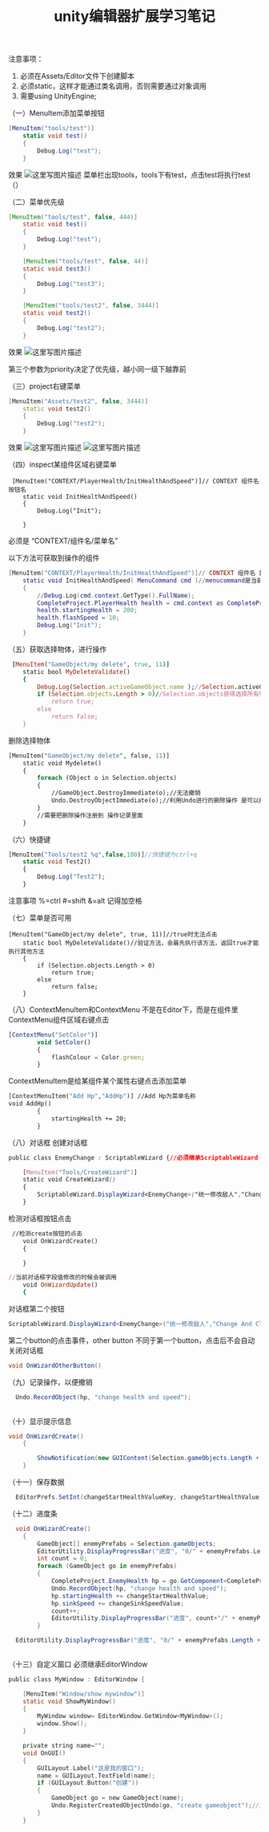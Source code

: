 ﻿---
layout: page
title: unity编辑器扩展学习笔记
---

注意事项：

 1. 必须在Assets/Editor文件下创建脚本
 2. 必须static，这样才能通过类名调用，否则需要通过对象调用 
 3. 需要using UnityEngine;


（一）MenuItem添加菜单按钮
```cs
[MenuItem("tools/test")]
    static void test()
    {
        Debug.Log("test");
    }
```
效果
![这里写图片描述](http://img.blog.csdn.net/20170805014819415?watermark/2/text/aHR0cDovL2Jsb2cuY3Nkbi5uZXQvcXFfMzQyNDQzMTc=/font/5a6L5L2T/fontsize/400/fill/I0JBQkFCMA==/dissolve/70/gravity/SouthEast)
菜单栏出现tools，tools下有test，点击test将执行test（）

（二）菜单优先级

```java
[MenuItem("tools/test", false, 444)]
    static void test()
    {
        Debug.Log("test");
    }

    [MenuItem("tools/test", false, 44)]
    static void test3()
    {
        Debug.Log("test3");
    }

    [MenuItem("tools/test2", false, 3444)]
    static void test2()
    {
        Debug.Log("test2");
    }
```

效果
![这里写图片描述](http://img.blog.csdn.net/20170805020805073?watermark/2/text/aHR0cDovL2Jsb2cuY3Nkbi5uZXQvcXFfMzQyNDQzMTc=/font/5a6L5L2T/fontsize/400/fill/I0JBQkFCMA==/dissolve/70/gravity/SouthEast)

第三个参数为priority决定了优先级，越小同一级下越靠前

（三）project右键菜单

```Cpp
[MenuItem("Assets/test2", false, 3444)]
    static void test2()
    {
        Debug.Log("test2");
    }
```
效果
![这里写图片描述](http://img.blog.csdn.net/20170805021255751?watermark/2/text/aHR0cDovL2Jsb2cuY3Nkbi5uZXQvcXFfMzQyNDQzMTc=/font/5a6L5L2T/fontsize/400/fill/I0JBQkFCMA==/dissolve/70/gravity/SouthEast)
![这里写图片描述](http://img.blog.csdn.net/20170805021308407?watermark/2/text/aHR0cDovL2Jsb2cuY3Nkbi5uZXQvcXFfMzQyNDQzMTc=/font/5a6L5L2T/fontsize/400/fill/I0JBQkFCMA==/dissolve/70/gravity/SouthEast)


（四）inspect某组件区域右键菜单

```pytghon
 [MenuItem("CONTEXT/PlayerHealth/InitHealthAndSpeed")]// CONTEXT 组件名 按钮名
    static void InitHealthAndSpeed()
    {
        Debug.Log("Init");

    }
```
必须是   “CONTEXT/组件名/菜单名”


以下方法可获取到操作的组件
```lua
[MenuItem("CONTEXT/PlayerHealth/InitHealthAndSpeed")]// CONTEXT 组件名 按钮名
    static void InitHealthAndSpeed( MenuCommand cmd )//menucommand是当前正在操作的组件
    {
        //Debug.Log(cmd.context.GetType().FullName);
        CompleteProject.PlayerHealth health = cmd.context as CompleteProject.PlayerHealth;
        health.startingHealth = 200;
        health.flashSpeed = 10;
        Debug.Log("Init");
    }
```
（五）获取选择物体，进行操作

```ruby
 [MenuItem("GameObject/my delete", true, 11)]
    static bool MyDeleteValidate()
    {
	    Debug.Log(Selection.activeGameObject.name );//Selection.activeGameObject是我们第一个选择的游戏物体 
        if (Selection.objects.Length > 0)//Selection.objects获得选择所有物体
            return true;
        else
            return false;
    }
```

删除选择物体

```perl
[MenuItem("GameObject/my delete", false, 11)]
    static void Mydelete()
    {
        foreach (Object o in Selection.objects)
        {
            //GameObject.DestroyImmediate(o);//无法撤销
            Undo.DestroyObjectImmediate(o);//利用Undo进行的删除操作 是可以撤销的
        }
        //需要把删除操作注册到 操作记录里面
    }
```
（六）快捷键

```php
[MenuItem("Tools/test2 %q",false,100)]//快捷键为ctrl+q
    static void Test2()
    {
        Debug.Log("Test2");
    }
```
 注意事项
 %=ctrl 
 #=shift
  &=alt
记得加空格

（七）菜单是否可用

```net
[MenuItem("GameObject/my delete", true, 11)]//true时无法点击
    static bool MyDeleteValidate()//验证方法，会最先执行该方法，返回true才能执行其他方法
    {
        if (Selection.objects.Length > 0)
            return true;
        else
            return false;
    }
```
（八）ContextMenuItem和ContextMenu
不是在Editor下，而是在组件里
ContextMenu组件区域右键点击

```javascript
[ContextMenu("SetColor")]
        void SetColor()
        {
            flashColour = Color.green;
        }
```
ContextMenuItem是给某组件某个属性右键点击添加菜单
```vb
[ContextMenuItem("Add Hp","AddHp")] //Add Hp为菜单名称
void AddHp()
        {
            startingHealth += 20;
        }
```
（八）对话框
创建对话框
```css
public class EnemyChange : ScriptableWizard {//必须继承ScriptableWizard

    [MenuItem("Tools/CreateWizard")]
    static void CreateWizard()
    {
        ScriptableWizard.DisplayWizard<EnemyChange>("统一修改敌人","Change And Close","Change");//Change And Close为按钮名字
    }
```

检测对话框按钮点击

```html
 //检测create按钮的点击
    void OnWizardCreate()
    {

    }
```

```ruby
//当前对话框字段值修改的时候会被调用
    void OnWizardUpdate()
    {
```
对话框第二个按钮

```cs
ScriptableWizard.DisplayWizard<EnemyChange>("统一修改敌人","Change And Close","Change");//change为第二个button
```
第二个button的点击事件，other button 不同于第一个button，点击后不会自动关闭对话框
```cs
void OnWizardOtherButton()
```

（九）记录操作，以便撤销

```cs
  Undo.RecordObject(hp, "change health and speed");
  
```
（十）显示提示信息

```cs
void OnWizardCreate()
    {

        ShowNotification(new GUIContent(Selection.gameObjects.Length + "个游戏物体的值被修改了"));
    }
```
（十一）保存数据

```cs
  EditorPrefs.SetInt(changeStartHealthValueKey, changeStartHealthValue);//第一个参数是key，第二个是保存的值
```
（十二）进度条

```cs
  void OnWizardCreate()
    {
        GameObject[] enemyPrefabs = Selection.gameObjects;
        EditorUtility.DisplayProgressBar("进度", "0/" + enemyPrefabs.Length + " 完成修改值", 0);
        int count = 0;
        foreach (GameObject go in enemyPrefabs)
        {
            CompleteProject.EnemyHealth hp = go.GetComponent<CompleteProject.EnemyHealth>();
            Undo.RecordObject(hp, "change health and speed");
            hp.startingHealth += changeStartHealthValue;
            hp.sinkSpeed += changeSinkSpeedValue;
            count++;
            EditorUtility.DisplayProgressBar("进度", count+"/" + enemyPrefabs.Length + " 完成修改值", (float)count/enemyPrefabs.Length);
        }
```

```cs
  EditorUtility.DisplayProgressBar("进度", "0/" + enemyPrefabs.Length + " 完成修改值", 0);
  
```
（十三）自定义窗口
必须继承EditorWindow
```c
public class MyWindow : EditorWindow {

    [MenuItem("Window/show mywindow")]
    static void ShowMyWindow()
    {
        MyWindow window= EditorWindow.GetWindow<MyWindow>();
        window.Show();
    }

    private string name="";
    void OnGUI()
    {
        GUILayout.Label("这是我的窗口");
        name = GUILayout.TextField(name);
        if (GUILayout.Button("创建"))
        {
            GameObject go = new GameObject(name);
            Undo.RegisterCreatedObjectUndo(go, "create gameobject");//注册到操作记录
        }
    }
```